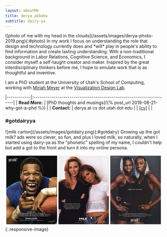 ```yaml
---
layout: aboutMe
title: derya akbaba
subtitle: dairy-ya
---
```


<div class="content" markdown="1">
![photo of me with my head in the clouds](/assets/images/derya-photo-2019.png){:#photo}
In my work I focus on understanding the role that design and technology currently does and *will* play in people's ability to find information and create lasting understanding. With a non-traditional background in Labor Relations, Cognitive Science, and Economics, I consider myself a self-taught creator and maker. Inspired by the great interdisciplinary thinkers before me, I hope to emulate work that is as thoughtful and inventive.
</div>

I am a PhD student at the University of Utah's School of Computing, working with [Miriah Meyer](https://www.cs.utah.edu/~miriah) at the [Visualization Design Lab](https://vdl.sci.utah.edu/).


|------------|:--------------------------------------------------------------------|
| **Read More:** | [PhD thoughts and musings]({% post_url 2019-08-21-why-get-a-phd %}) |
| **Contact:** | derya at cs dot utah dot edu |
| [[cv]](/assets/images/Akbaba-CV-Summer-2020.pdf) |  |

### \#gotdairyya

<div class="content" markdown="1">
![milk carton](/assets/images/gotdairy.png){:#gotdairy}
Growing up the got milk? ads were so clever, so fun, and plus I loved milk, so naturally, when I started using dairy-ya as the "phonetic" spelling of my name, I couldn't help but add a got to the front and turn it into my online persona.
</div>

![90s got milk? ads](/assets/images/gotmilk.png){:.responsive-image}
